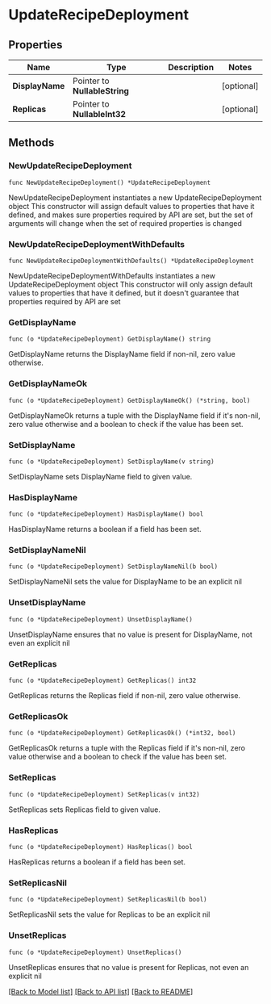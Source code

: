 # UpdateRecipeDeployment

## Properties

Name | Type | Description | Notes
------------ | ------------- | ------------- | -------------
**DisplayName** | Pointer to **NullableString** |  | [optional] 
**Replicas** | Pointer to **NullableInt32** |  | [optional] 

## Methods

### NewUpdateRecipeDeployment

`func NewUpdateRecipeDeployment() *UpdateRecipeDeployment`

NewUpdateRecipeDeployment instantiates a new UpdateRecipeDeployment object
This constructor will assign default values to properties that have it defined,
and makes sure properties required by API are set, but the set of arguments
will change when the set of required properties is changed

### NewUpdateRecipeDeploymentWithDefaults

`func NewUpdateRecipeDeploymentWithDefaults() *UpdateRecipeDeployment`

NewUpdateRecipeDeploymentWithDefaults instantiates a new UpdateRecipeDeployment object
This constructor will only assign default values to properties that have it defined,
but it doesn't guarantee that properties required by API are set

### GetDisplayName

`func (o *UpdateRecipeDeployment) GetDisplayName() string`

GetDisplayName returns the DisplayName field if non-nil, zero value otherwise.

### GetDisplayNameOk

`func (o *UpdateRecipeDeployment) GetDisplayNameOk() (*string, bool)`

GetDisplayNameOk returns a tuple with the DisplayName field if it's non-nil, zero value otherwise
and a boolean to check if the value has been set.

### SetDisplayName

`func (o *UpdateRecipeDeployment) SetDisplayName(v string)`

SetDisplayName sets DisplayName field to given value.

### HasDisplayName

`func (o *UpdateRecipeDeployment) HasDisplayName() bool`

HasDisplayName returns a boolean if a field has been set.

### SetDisplayNameNil

`func (o *UpdateRecipeDeployment) SetDisplayNameNil(b bool)`

 SetDisplayNameNil sets the value for DisplayName to be an explicit nil

### UnsetDisplayName
`func (o *UpdateRecipeDeployment) UnsetDisplayName()`

UnsetDisplayName ensures that no value is present for DisplayName, not even an explicit nil
### GetReplicas

`func (o *UpdateRecipeDeployment) GetReplicas() int32`

GetReplicas returns the Replicas field if non-nil, zero value otherwise.

### GetReplicasOk

`func (o *UpdateRecipeDeployment) GetReplicasOk() (*int32, bool)`

GetReplicasOk returns a tuple with the Replicas field if it's non-nil, zero value otherwise
and a boolean to check if the value has been set.

### SetReplicas

`func (o *UpdateRecipeDeployment) SetReplicas(v int32)`

SetReplicas sets Replicas field to given value.

### HasReplicas

`func (o *UpdateRecipeDeployment) HasReplicas() bool`

HasReplicas returns a boolean if a field has been set.

### SetReplicasNil

`func (o *UpdateRecipeDeployment) SetReplicasNil(b bool)`

 SetReplicasNil sets the value for Replicas to be an explicit nil

### UnsetReplicas
`func (o *UpdateRecipeDeployment) UnsetReplicas()`

UnsetReplicas ensures that no value is present for Replicas, not even an explicit nil

[[Back to Model list]](../README.md#documentation-for-models) [[Back to API list]](../README.md#documentation-for-api-endpoints) [[Back to README]](../README.md)


